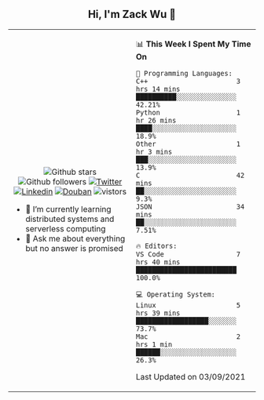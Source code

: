 <h2 align="center"> Hi, I'm Zack Wu 👋 </h2>

<table>
    <tr>
        <td valign="center" width="50%">
            <p align="center">
              <img src="https://img.shields.io/github/stars/keithnull?style=social" alt="Github stars" />
              <img src="https://img.shields.io/github/followers/keithnull?style=social" alt="Github followers" />
              <a href="https://twitter.com/_zackwu"><img src="https://img.shields.io/badge/@__zackwu-1DA1F2?style=flat&logo=Twitter&logoColor=white" alt="Twitter"/></a>
              <a href="https://www.linkedin.com/in/wuzhengke/?locale=en_US"><img src="https://img.shields.io/badge/@wuzhengke-0073b1?style=flat&logo=LinkedIn&logoColor=white" alt="Linkedin" /></a>
              <a href="https://www.douban.com/people/keith1"><img src="https://img.shields.io/badge/@keith1-007722?style=flat&logo=Douban&logoColor=white" alt="Douban" /></a>
              <img src="https://visitor-badge.glitch.me/badge?page_id=keithnull" alt="vistors" />
            </p>
            <ul>
                <li>🌱 I’m currently learning distributed systems and serverless computing</li>
                <li>💬 Ask me about everything but no answer is promised</li>
            </ul>
        </td>
       <td valign="top" width="50%">
    
<!--START_SECTION:waka-->
📊 **This Week I Spent My Time On** 

```text
💬 Programming Languages: 
C++                      3 hrs 14 mins       ██████████░░░░░░░░░░░░░░░   42.21% 
Python                   1 hr 26 mins        ████░░░░░░░░░░░░░░░░░░░░░   18.9% 
Other                    1 hr 3 mins         ███░░░░░░░░░░░░░░░░░░░░░░   13.9% 
C                        42 mins             ██░░░░░░░░░░░░░░░░░░░░░░░   9.3% 
JSON                     34 mins             ██░░░░░░░░░░░░░░░░░░░░░░░   7.51%

🔥 Editors: 
VS Code                  7 hrs 40 mins       █████████████████████████   100.0%

💻 Operating System: 
Linux                    5 hrs 39 mins       ██████████████████░░░░░░░   73.7% 
Mac                      2 hrs 1 min         ██████░░░░░░░░░░░░░░░░░░░   26.3%

```


 Last Updated on 03/09/2021
<!--END_SECTION:waka-->
</td></tr>
</table>


